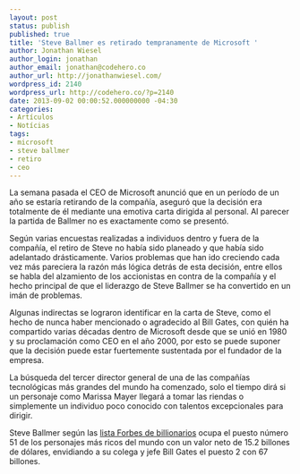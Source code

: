 ```yaml
---
layout: post
status: publish
published: true
title: 'Steve Ballmer es retirado tempranamente de Microsoft '
author: Jonathan Wiesel
author_login: jonathan
author_email: jonathan@codehero.co
author_url: http://jonathanwiesel.com/
wordpress_id: 2140
wordpress_url: http://codehero.co/?p=2140
date: 2013-09-02 00:00:52.000000000 -04:30
categories:
- Artículos
- Notícias
tags:
- microsoft
- steve ballmer
- retiro
- ceo
---
```

<p>La semana pasada el CEO de Microsoft anunció que en un período de un año se estaría retirando de la compañía, aseguró que la decisión era totalmente de él mediante una emotiva carta dirigida al personal. Al parecer la partida de Ballmer no es exactamente como se presentó.</p>

<p>Según varias encuestas realizadas a individuos dentro y fuera de la compañía, el retiro de Steve no había sido planeado y que había sido adelantado drásticamente. Varios problemas que han ido creciendo cada vez más pareciera la razón más lógica detrás de esta decisión, entre ellos se habla del alzamiento de los accionistas en contra de la compañía y el hecho principal de que el liderazgo de Steve Ballmer se ha convertido en un imán de problemas.</p>

<p>Algunas indirectas se lograron identificar en la carta de Steve, como el hecho de nunca haber mencionado o agradecido al Bill Gates, con quién ha compartido varias décadas dentro de Microsoft desde que se unió en 1980 y su proclamación como CEO en el año 2000, por esto se puede suponer que la decisión puede estar fuertemente sustentada por el fundador de la empresa.</p>

<p>La búsqueda del tercer director general de una de las compañías tecnológicas más grandes del mundo ha comenzado, solo el tiempo dirá si un personaje como Marissa Mayer llegará a tomar las riendas o simplemente un individuo poco conocido con talentos excepcionales para dirigir.</p>

<p>Steve Ballmer según las <a href="http://www.forbes.com/billionaires">lista Forbes de billionarios</a> ocupa el puesto número 51 de los personajes más ricos del mundo con un valor neto de 15.2 billones de dólares, envidiando a su colega y jefe Bill Gates el puesto 2 con 67 billones.</p>
